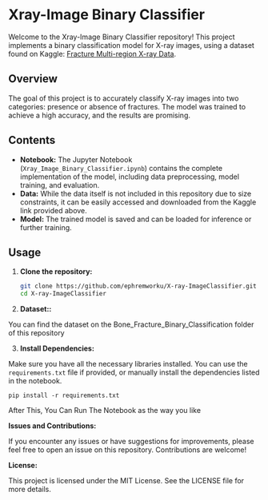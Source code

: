 # Xray-Image Binary Classifier

Welcome to the Xray-Image Binary Classifier repository! This project implements a binary classification model for X-ray images, using a dataset found on Kaggle: [Fracture Multi-region X-ray Data](https://www.kaggle.com/datasets/bmadushanirodrigo/fracture-multi-region-x-ray-data).

## Overview

The goal of this project is to accurately classify X-ray images into two categories: presence or absence of fractures. The model was trained to achieve a high accuracy, and the results are promising.

## Contents

- **Notebook:** The Jupyter Notebook (`Xray_Image_Binary_Classifier.ipynb`) contains the complete implementation of the model, including data preprocessing, model training, and evaluation.
- **Data:** While the data itself is not included in this repository due to size constraints, it can be easily accessed and downloaded from the Kaggle link provided above.
- **Model:** The trained model is saved and can be loaded for inference or further training.

## Usage

1. **Clone the repository:**
   ```bash
   git clone https://github.com/ephremworku/X-ray-ImageClassifier.git
   cd X-ray-ImageClassifier
2. **Dataset::**
   
You can find the dataset on the Bone_Fracture_Binary_Classification folder of this repository

   
3. **Install Dependencies:**

Make sure you have all the necessary libraries installed. You can use the `requirements.txt` file if provided, or manually install the dependencies listed in the notebook.

`pip install -r requirements.txt`



After This, You Can Run The Notebook as the way you like

**Issues and Contributions:**

If you encounter any issues or have suggestions for improvements, please feel free to open an issue on this repository. Contributions are welcome!

**License:**

This project is licensed under the MIT License. See the LICENSE file for more details.
